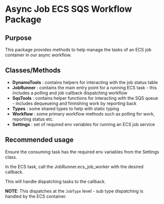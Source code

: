 # Async Job ECS SQS Workflow Package

## Purpose

This package provides methods to help manage the tasks of an ECS job container in our async workflow.

## Classes/Methods

-   **DynamoTools** : contains helpers for interacting with the job status table
-   **JobRunner** : contains the main entry point for a running ECS task - this includes a polling and job callback dispatching workflow
-   **SqsTools** : contains helper functions for interacting with the SQS queue - includes dequeueing and fininshing work by reporting back
-   **Types** : some shared types to help with static typing
-   **Workflow** : some primary workflow methods such as polling for work, reporting status etc.
-   **Settings** : set of required env variables for running an ECS job service

## Recommended usage

Ensure the consuming task has the required env variables from the Settings class.

In the ECS task, call the JobRunner.ecs_job_worker with the desired callback.

This will handle dispatching tasks to the callback.

**NOTE**: This dispatches at the `JobType` level - sub type dispatching is handled by the ECS container.

